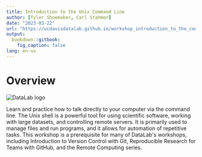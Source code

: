 ```yaml
---
title: Introduction to the Unix Command Line
author: [Tyler Shoemaker, Carl Stahmer]
date: "2023-03-22"
url: "https://ucdavisdatalab.github.io/workshop_introduction_to_the_command_line/"
output:
  bookdown::gitbook:
    fig_caption: false
lang: en-us
---
```


# Overview

![DataLab logo](img/datalab-logo-full-color-rgb.png)

Learn and practice how to talk directly to your computer via the command line.
The Unix shell is a powerful tool for using scientific software, working with
large datasets, and controlling remote servers. It is primarily used to manage
files and run programs, and it allows for automation of repetitive tasks. This
workshop is a prerequisite for many of DataLab's workshops, including
Introduction to Version Control with Git, Reproducible Research for Teams with
GitHub, and the Remote Computing series.
